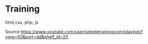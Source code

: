 # Training
html,css, php, js


Source
https://www.youtube.com/user/simpletrainingcom/playlists?view=50&sort=dd&shelf_id=20
